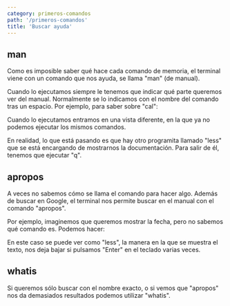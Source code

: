```yaml
---
category: primeros-comandos
path: '/primeros-comandos'
title: 'Buscar ayuda'
---
```


## man
Como es imposible saber qué hace cada comando de memoria, el terminal viene con un comando que nos ayuda, se llama "man" (de manual).

Cuando lo ejecutamos siempre le tenemos que indicar qué parte queremos ver del manual. Normalmente se lo indicamos con el nombre del comando tras un espacio. Por ejemplo, para saber sobre "cal":

<script id="asciicast-MQn9N4U4kCdlMIKRYuoYlu4ZB" src="https://asciinema.org/a/MQn9N4U4kCdlMIKRYuoYlu4ZB.js" data-size="medium" data-rows="20" async></script>

Cuando lo ejecutamos entramos en una vista diferente, en la que ya no podemos ejecutar los mismos comandos.

En realidad, lo que está pasando es que hay otro programita llamado "less" que se está encargando de mostrarnos la documentación. Para salir de él, tenemos que ejecutar "q".

## apropos
A veces no sabemos cómo se llama el comando para hacer algo. Además de buscar en Google, el terminal nos permite buscar en el manual con el comando "apropos".

Por ejemplo, imaginemos que queremos mostrar la fecha, pero no sabemos qué comando es. Podemos hacer:

<script id="asciicast-B9r61VIprtSMjKY7kMPSzbp1J" src="https://asciinema.org/a/B9r61VIprtSMjKY7kMPSzbp1J.js" data-size="medium" data-rows="20" async></script>

En este caso se puede ver como "less", la manera en la que se muestra el texto, nos deja bajar si pulsamos "Enter" en el teclado varias veces.

## whatis
Si queremos sólo buscar con el nombre exacto, o si vemos que "apropos" nos da demasiados resultados podemos utilizar "whatis".

<script id="asciicast-CzmEH0qKTenTrKTGhXOTPhIht" src="https://asciinema.org/a/CzmEH0qKTenTrKTGhXOTPhIht.js" data-size="medium" data-rows="20" async></script>
